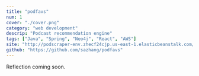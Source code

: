 ```yaml
---
title: "podfavs"
num: 1
cover: "./cover.png"
category: "web development"
descrip: "Podcast recommendation engine"
tags: ["Java", "Spring", "Neo4j", "React", "AWS"]
site: "http://podscraper-env.zhecf24cjp.us-east-1.elasticbeanstalk.com/"
github: "https://github.com/sazhang/podfavs"
---
```


Reflection coming soon.
